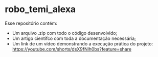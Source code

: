 # robo_temi_alexa
Esse repositório contém:
  - Um arquivo .zip com todo o código desenvolvido;
  - Um artigo científco com toda a documentação necessária;
  - Um link de um vídeo demonstrando a execução prática do projeto:
      https://youtube.com/shorts/dsX9fNlh0bs?feature=share
